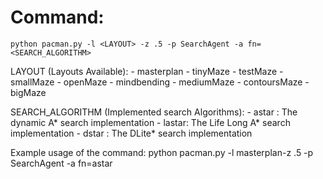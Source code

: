 # Command: 
`python pacman.py -l <LAYOUT> -z .5 -p SearchAgent -a fn=<SEARCH_ALGORITHM>`

LAYOUT (Layouts Available):
    - masterplan
    - tinyMaze
    - testMaze
    - smallMaze
    - openMaze
    - mindbending
    - mediumMaze
    - contoursMaze
    - bigMaze

SEARCH_ALGORITHM (Implemented search Algorithms):
    - astar : The dynamic A* search implementation
    - lastar: The Life Long A* search implementation
    - dstar : The DLite* search implementation

Example usage of the command:
python pacman.py -l masterplan-z .5 -p SearchAgent -a fn=astar